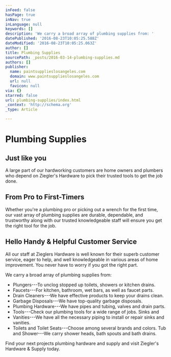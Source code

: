 ```yaml
---
inFeed: false
hasPage: true
inNav: true
inLanguage: null
keywords: []
description: 'We carry a broad array of plumbing supplies from: '
datePublished: '2016-08-23T10:05:25.588Z'
dateModified: '2016-08-23T10:05:25.063Z'
author: []
title: Plumbing Supplies
sourcePath: _posts/2016-03-14-plumbing-supplies.md
authors: []
publisher:
  name: paintsupplieslosangeles.com
  domain: www.paintsupplieslosangeles.com
  url: null
  favicon: null
via: {}
starred: false
url: plumbing-supplies/index.html
_context: 'http://schema.org'
_type: Article

---
```

# Plumbing Supplies

## Just like you

A large part of our hardworking customers are home owners and plumbers who depend on Ziegler's Hardware to pick their trusted tools to get the job done. 

## From Pro to First-Timers

Whether you're a plumbing pro or picking out a wrench for the first time, our vast array of plumbing supplies are durable, dependable, and trustworthy along with our trusted knowledgeable staff will ensure you get the right tool for the job.

## Hello Handy & Helpful Customer Service

All our staff at Zieglers Hardware is well known for their superb customer service, eager to help, and well knowledgeable in various areas of home improvement. You never have to worry if you got the right part. 

We carry a broad array of plumbing supplies from: 

* Plungers---To unclog stopped up toilets, showers or kitchen drains. 
* Faucets---For kitchen, bathroom, wet bars, as well as faucet parts. 
* Drain Cleaners---We have effective products to keep your drains clean. 
* Garbage Disposals---We have top-quality garbage disposals. 
* Plumbing Hardware---We have pipes and tubing, valves and drain parts.
* Tools---Check our plumbing tools for a wide range of jobs. Sinks and 
* Vanities---We have all the necessary piping to install or repair sinks and vanities. 
* Toilets and Toilet Seats---Choose among several brands and colors. Tub and Shower---We carry shower heads, bath spouts and bath drains. 

Find your next projects plumbing hardware and supply and visit Ziegler's Hardware & Supply today.